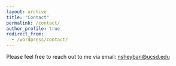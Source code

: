 ```yaml
---
layout: archive
title: "Contact"
permalink: /contact/
author_profile: true
redirect_from:
  - /wordpress/contact/
---
```



Please feel free to reach out to me via email: nsheyban@ucsd.edu